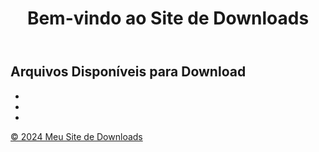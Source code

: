 <!DOCTYPE html>
<html lang="pt-BR"> 
  <head> 
    <meta charset="UTF-8"> 
    <meta name="viewport" content="width=device-width, initial-scale=1.0"> 
    <title>Site de Downloads</title> 
    <link rel="stylesheet" href="styles.css"> 
  </head> 
  <body> 
    <header> 
      <h1>Bem-vindo ao Site de Downloads</h1> 
    </header> 
    <main> 
      <section> 
        <h2>Arquivos Disponíveis para Download</h2>
        <ul> <li><a href="https://imperiofilmes.co/" </a></li> 
          <li><a href="https://www.fzstudios.net/" </a></li> 
          <li><a href="https://pipoca-flix.vercel.app/"</a></li> 
        </ul> 
      </section> 
    </main> 
    <footer> 
      <p>&copy; 2024 Meu Site de Downloads</p> 
    </footer>
</body> 
</html>
